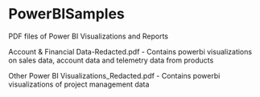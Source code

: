 # PowerBISamples
PDF files of Power BI Visualizations and Reports

Account & Financial Data-Redacted.pdf - Contains powerbi visualizations on sales data, account data and telemetry data from products

Other Power BI Visualizations_Redacted.pdf - Contains powerbi visualizations of project management data

